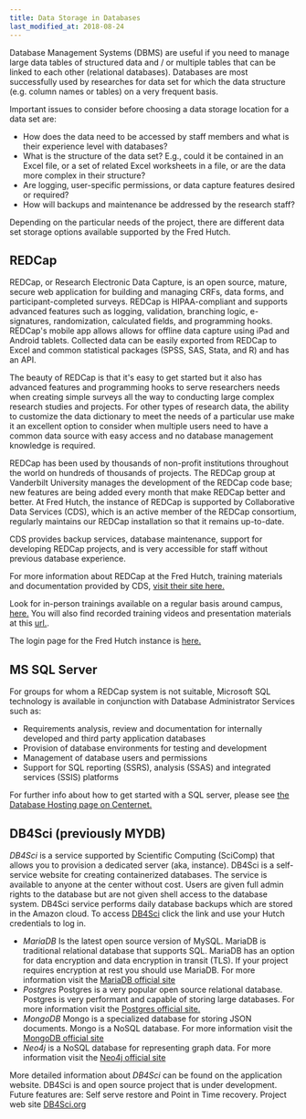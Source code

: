 ```yaml
---
title: Data Storage in Databases
last_modified_at: 2018-08-24
---
```


Database Management Systems (DBMS) are useful if you need to manage large data tables of structured data and / or multiple tables that can be linked to each other (relational databases). Databases are most successfully used by researches for data set for which the data structure (e.g. column names or tables) on a very frequent basis.  

Important issues to consider before choosing a data storage location for a data set are:
- How does the data need to be accessed by staff members and what is their experience level with databases?
- What is the structure of the data set?  E.g., could it be contained in an Excel file, or a set of related Excel worksheets in a file, or are the data more complex in their structure?
- Are logging, user-specific permissions, or data capture features desired or required?
- How will backups and maintenance be addressed by the research staff?

Depending on the particular needs of the project, there are different data set storage options available supported by the Fred Hutch.  

## REDCap
REDCap, or Research Electronic Data Capture, is an open source, mature, secure web application for building and managing CRFs, data forms, and participant-completed surveys. REDCap is HIPAA-compliant and supports advanced features such as logging, validation, branching logic, e-signatures, randomization, calculated fields, and programming hooks. REDCap's mobile app allows allows for offline data capture using iPad and Android tablets. Collected data can be easily exported from REDCap to Excel and common statistical packages (SPSS, SAS, Stata, and R) and has an API.

The beauty of REDCap is that it's easy to get started but it also has advanced features and programming hooks to serve researchers needs when creating simple surveys all the way to conducting large complex research studies and projects.  For other types of research data, the ability to customize the data dictionary to meet the needs of a particular use make it an excellent option to consider when multiple users need to have a common data source with easy access and no database management knowledge is required.  

REDCap has been used by thousands of non-profit institutions throughout the world on hundreds of thousands of projects. The REDCap group at Vanderbilt University manages the development of the REDCap code base; new features are being added every month that make REDCap better and better. At Fred Hutch, the instance of REDCap is supported by Collaborative Data Services (CDS), which is an active member of the REDCap consortium, regularly maintains our REDCap installation so that it remains up-to-date.

CDS provides backup services, database maintenance, support for developing REDCap projects, and is very accessible for staff without previous database experience.  

For more information about REDCap at the Fred Hutch, training materials and documentation provided by CDS, [visit their site here.](http://research.fhcrc.org/cds/en/redcap.html)  

Look for in-person trainings available on a regular basis around campus, [here.](http://research.fhcrc.org/cds/en/redcap-training.html) You will also find recorded training videos and presentation materials at this [url.](http://research.fhcrc.org/cds/en/redcap-training.html).

The login page for the Fred Hutch instance is [here.](http://redcap.fredhutch.org/)

## MS SQL Server
For groups for whom a REDCap system is not suitable, Microsoft SQL technology is available in conjunction with Database Administrator Services such as:

- Requirements analysis, review and documentation for internally developed and third party application databases
- Provision of database environments for testing and development
- Management of database users and permissions
- Support for SQL reporting (SSRS), analysis (SSAS) and integrated services (SSIS) platforms

For further info about how to get started with a SQL server, please see [the Database Hosting page on Centernet.](https://centernet.fredhutch.org/cn/u/center-it/services/database_hosting.html)


## DB4Sci  (previously MYDB)
_DB4Sci_ is a service supported by Scientific Computing (SciComp) that allows you to provision a dedicated server (aka, instance).  DB4Sci is a self-service website for creating containerized databases. The service is available to anyone at the center without cost. Users are given full admin rights to the database but are not given shell access to the database system. DB4Sci service performs daily database backups which are stored in the Amazon cloud.
To access [DB4Sci](https://mydb.fredhutch.org/) click the link and use your Hutch credentials to log in.

- _MariaDB_ Is the latest open source version of MySQL. MariaDB is traditional
relational database that supports SQL. MariaDB has an option
for data encryption and data encryption in transit (TLS).  If your project
requires encryption at rest you should use MariaDB. For more information
visit the [MariaDB official site](https://mariadb.org)
- _Postgres_ Postgres is a very popular open source relational database.
Postgres is very performant and capable of storing large databases. For more information
visit the [Postgres official site.](https://www.postgresql.org)
- _MongoDB_ Mongo is a specialized database for storing JSON documents. Mongo
is a NoSQL database. For more information
visit the [MongoDB official site](https://mongodb.com/)
- _Neo4j_ is a NoSQL database for representing graph data. For more information
visit the [Neo4j official site](https://neo4j.com)

More detailed information about _DB4Sci_ can be found on the application website. DB4Sci is and open source project that is under development.
Future features are: Self serve restore
and Point in Time recovery. Project web site [DB4Sci.org](http://db4sci.org)
